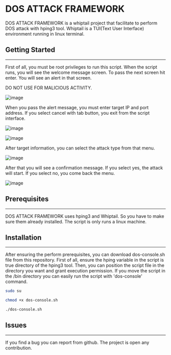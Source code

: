 # DOS ATTACK FRAMEWORK
DOS ATTACK FRAMEWORK is a whiptail project that facilitate to perform DOS attack with hping3 tool. Whiptail is a TUI(Text User Interface) environment running in linux terminal.

## Getting Started
--------------------------------------
First of all, you must be root privileges to run this script. When the script runs, you will see the welcome message screen. To pass the next screen hit enter. You will see an alert in that screen. 

DO NOT USE FOR MALICIOUS ACTIVITY.

![image](https://github.com/yusufarbc/DOS-ATTACK-FRAMEWORK/assets/77548038/5fbb7563-85cf-469a-b30a-815d3620696f)

When you pass the alert message, you must enter target IP and port address. If you select cancel with tab button, you exit from the script interface.

![image](https://github.com/yusufarbc/DOS-ATTACK-FRAMEWORK/assets/77548038/ac6c8d0a-7d76-44f1-b626-b6e5cad2d292)

![image](https://github.com/yusufarbc/DOS-ATTACK-FRAMEWORK/assets/77548038/882b02ec-54e8-4600-a9a3-f67cedc2b7e8)

After target information, you can select the attack type from that menu.

![image](https://github.com/yusufarbc/DOS-ATTACK-FRAMEWORK/assets/77548038/581244cc-d4c3-4c86-a3a7-7d0f06df1998)

After that you will see a confirmation message. If you select yes, the attack will start. If you select no, you come back the menu.

![image](https://github.com/yusufarbc/DOS-ATTACK-FRAMEWORK/assets/77548038/e9db8058-0a9d-41bf-b39a-35e00e2f3579)

## Prerequisites
--------------------------------------
DOS ATTACK FRAMEWORK uses hping3 and Whiptail. So you have to make sure them already installed. The script is only runs a linux machine.

## Installation
--------------------------------------
After ensuring the perform prerequisites, you can download dos-console.sh file from this repository. First of all, ensure the hping variable in the script is true directory of the hping3 tool. Then, you can position the script file in the directory you want and grant execution permission. If you move the script in the /bin directory you can easily run the script with 'dos-console' command.

```sh
sudo su

chmod +x dos-console.sh

./dos-console.sh
```

## Issues
--------------------------------------
If you find a bug you can report from github. The project is open any contribution.
